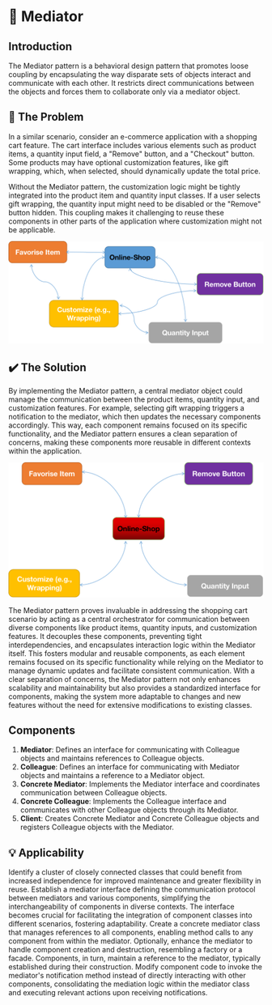 
# 🚦 Mediator
## Introduction
The Mediator pattern is a behavioral design pattern that promotes loose coupling by encapsulating the way disparate sets of objects interact and communicate with each other. It restricts direct communications between the objects and forces them to collaborate only via a mediator object.
##  🚨 The Problem

In a similar scenario, consider an e-commerce application with a shopping cart feature. The cart interface includes various elements such as product items, a quantity input field, a "Remove" button, and a "Checkout" button. Some products may have optional customization features, like gift wrapping, which, when selected, should dynamically update the total price.

Without the Mediator pattern, the customization logic might be tightly integrated into the product item and quantity input classes. If a user selects gift wrapping, the quantity input might need to be disabled or the "Remove" button hidden. This coupling makes it challenging to reuse these components in other parts of the application where customization might not be applicable.

![mediator problem](../../assets/mediator.png)

## ✔️ The Solution
By implementing the Mediator pattern, a central mediator object could manage the communication between the product items, quantity input, and customization features. For example, selecting gift wrapping triggers a notification to the mediator, which then updates the necessary components accordingly. This way, each component remains focused on its specific functionality, and the Mediator pattern ensures a clean separation of concerns, making these components more reusable in different contexts within the application.

![mediator problem](../../assets/mediator_solution.png)

The Mediator pattern proves invaluable in addressing the shopping cart scenario by acting as a central orchestrator for communication between diverse components like product items, quantity inputs, and customization features. It decouples these components, preventing tight interdependencies, and encapsulates interaction logic within the Mediator itself. This fosters modular and reusable components, as each element remains focused on its specific functionality while relying on the Mediator to manage dynamic updates and facilitate consistent communication. With a clear separation of concerns, the Mediator pattern not only enhances scalability and maintainability but also provides a standardized interface for components, making the system more adaptable to changes and new features without the need for extensive modifications to existing classes.
## Components
1. **Mediator**: Defines an interface for communicating with Colleague objects and maintains references to Colleague objects.
2. **Colleague**: Defines an interface for communicating with Mediator objects and maintains a reference to a Mediator object.
3. **Concrete Mediator**: Implements the Mediator interface and coordinates communication between Colleague objects.
4. **Concrete Colleague**: Implements the Colleague interface and communicates with other Colleague objects through its Mediator.
5. **Client**: Creates Concrete Mediator and Concrete Colleague objects and registers Colleague objects with the Mediator.
## 💡 Applicability
Identify a cluster of closely connected classes that could benefit from increased independence for improved maintenance and greater flexibility in reuse. Establish a mediator interface defining the communication protocol between mediators and various components, simplifying the interchangeability of components in diverse contexts. The interface becomes crucial for facilitating the integration of component classes into different scenarios, fostering adaptability. Create a concrete mediator class that manages references to all components, enabling method calls to any component from within the mediator. Optionally, enhance the mediator to handle component creation and destruction, resembling a factory or a facade. Components, in turn, maintain a reference to the mediator, typically established during their construction. Modify component code to invoke the mediator's notification method instead of directly interacting with other components, consolidating the mediation logic within the mediator class and executing relevant actions upon receiving notifications.